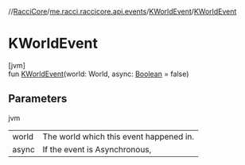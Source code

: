 //[RacciCore](../../../index.md)/[me.racci.raccicore.api.events](../index.md)/[KWorldEvent](index.md)/[KWorldEvent](-k-world-event.md)

# KWorldEvent

[jvm]\
fun [KWorldEvent](-k-world-event.md)(world: World, async: [Boolean](https://kotlinlang.org/api/latest/jvm/stdlib/kotlin/-boolean/index.html) = false)

## Parameters

jvm

| | |
|---|---|
| world | The world which this event happened in. |
| async | If the event is Asynchronous, |
